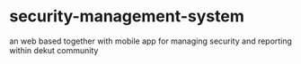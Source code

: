 # security-management-system
an web based together with mobile app for managing security and reporting within dekut community

